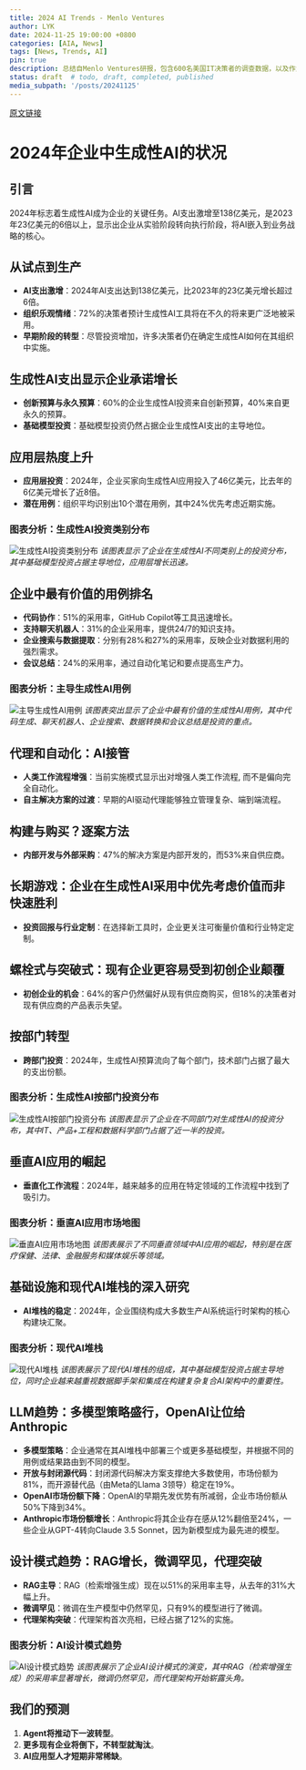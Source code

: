 ```yaml
---
title: 2024 AI Trends - Menlo Ventures
author: LYK
date: 2024-11-25 19:00:00 +0800
categories: [AIA, News]
tags: [News, Trends, AI]
pin: true
description: 总结自Menlo Ventures研报，包含600名美国IT决策者的调查数据，以及作为该领域活跃投资者的视角和见解。
status: draft  # todo, draft, completed, published
media_subpath: '/posts/20241125'
---
```


[原文链接](https://menlovc.com/2024-the-state-of-generative-ai-in-the-enterprise)

# 2024年企业中生成性AI的状况

## 引言

2024年标志着生成性AI成为企业的关键任务。AI支出激增至138亿美元，是2023年23亿美元的6倍以上，显示出企业从实验阶段转向执行阶段，将AI嵌入到业务战略的核心。

## 从试点到生产

- **AI支出激增**：2024年AI支出达到138亿美元，比2023年的23亿美元增长超过6倍。
- **组织乐观情绪**：72%的决策者预计生成性AI工具将在不久的将来更广泛地被采用。
- **早期阶段的转型**：尽管投资增加，许多决策者仍在确定生成性AI如何在其组织中实施。

## 生成性AI支出显示企业承诺增长

- **创新预算与永久预算**：60%的企业生成性AI投资来自创新预算，40%来自更永久的预算。
- **基础模型投资**：基础模型投资仍然占据企业生成性AI支出的主导地位。

## 应用层热度上升

- **应用层投资**：2024年，企业买家向生成性AI应用投入了46亿美元，比去年的6亿美元增长了近8倍。
- **潜在用例**：组织平均识别出10个潜在用例，其中24%优先考虑近期实施。

### 图表分析：生成性AI投资类别分布
![生成性AI投资类别分布](https://menlovc.com/wp-content/uploads/2024/04/menlo_ventures-genai_spend_by_category-scaled.webp)
*该图表显示了企业在生成性AI不同类别上的投资分布，其中基础模型投资占据主导地位，应用层增长迅速。*

## 企业中最有价值的用例排名

- **代码协作**：51%的采用率，GitHub Copilot等工具迅速增长。
- **支持聊天机器人**：31%的企业采用率，提供24/7的知识支持。
- **企业搜索与数据提取**：分别有28%和27%的采用率，反映企业对数据利用的强烈需求。
- **会议总结**：24%的采用率，通过自动化笔记和要点提高生产力。

### 图表分析：主导生成性AI用例
![主导生成性AI用例](https://menlovc.com/wp-content/uploads/2024/11/menlo_ventures-dominant_genai_use_cases-scaled.webp)
*该图表突出显示了企业中最有价值的生成性AI用例，其中代码生成、聊天机器人、企业搜索、数据转换和会议总结是投资的重点。*

## 代理和自动化：AI接管

- **人类工作流程增强**：当前实施模式显示出对增强人类工作流程, 而不是偏向完全自动化。
- **自主解决方案的过渡**：早期的AI驱动代理能够独立管理复杂、端到端流程。

## 构建与购买？逐案方法

- **内部开发与外部采购**：47%的解决方案是内部开发的，而53%来自供应商。

## 长期游戏：企业在生成性AI采用中优先考虑价值而非快速胜利

- **投资回报与行业定制**：在选择新工具时，企业更关注可衡量价值和行业特定定制。

## 螺栓式与突破式：现有企业更容易受到初创企业颠覆

- **初创企业的机会**：64%的客户仍然偏好从现有供应商购买，但18%的决策者对现有供应商的产品表示失望。

## 按部门转型

- **跨部门投资**：2024年，生成性AI预算流向了每个部门，技术部门占据了最大的支出份额。

### 图表分析：生成性AI按部门投资分布
![生成性AI按部门投资分布](https://menlovc.com/wp-content/uploads/2024/04/menlo_ventures-genai_spend_by_department-112024-scaled.webp)
*该图表显示了企业在不同部门对生成性AI的投资分布，其中IT、产品+工程和数据科学部门占据了近一半的投资。*

## 垂直AI应用的崛起

- **垂直化工作流程**：2024年，越来越多的应用在特定领域的工作流程中找到了吸引力。

### 图表分析：垂直AI应用市场地图
![垂直AI应用市场地图](https://menlovc.com/wp-content/uploads/2024/04/menlo_ventures-generative_ai_vertical_app_market_map-scaled.webp)
*该图表展示了不同垂直领域中AI应用的崛起，特别是在医疗保健、法律、金融服务和媒体娱乐等领域。*

## 基础设施和现代AI堆栈的深入研究

- **AI堆栈的稳定**：2024年，企业围绕构成大多数生产AI系统运行时架构的核心构建块汇聚。

### 图表分析：现代AI堆栈
![现代AI堆栈](https://menlovc.com/wp-content/uploads/2024/04/menlo_ventures-modern_ai_stack-112024-scaled.webp)
*该图表展示了现代AI堆栈的组成，其中基础模型投资占据主导地位，同时企业越来越重视数据脚手架和集成在构建复杂复合AI架构中的重要性。*

## LLM趋势：多模型策略盛行，OpenAI让位给Anthropic

- **多模型策略**：企业通常在其AI堆栈中部署三个或更多基础模型，并根据不同的用例或结果路由到不同的模型。
- **开放与封闭源代码**：封闭源代码解决方案支撑绝大多数使用，市场份额为81%，而开源替代品（由Meta的Llama 3领导）稳定在19%。
- **OpenAI市场份额下降**：OpenAI的早期先发优势有所减弱，企业市场份额从50%下降到34%。
- **Anthropic市场份额增长**：Anthropic将其企业存在感从12%翻倍至24%，一些企业从GPT-4转向Claude 3.5 Sonnet，因为新模型成为最先进的模型。

## 设计模式趋势：RAG增长，微调罕见，代理突破

- **RAG主导**：RAG（检索增强生成）现在以51%的采用率主导，从去年的31%大幅上升。
- **微调罕见**：微调在生产模型中仍然罕见，只有9%的模型进行了微调。
- **代理架构突破**：代理架构首次亮相，已经占据了12%的实施。

### 图表分析：AI设计模式趋势
![AI设计模式趋势](https://menlovc.com/wp-content/uploads/2024/11/menlo_ventures-primary_genai_architectural_approach-scaled.webp)
*该图表展示了企业AI设计模式的演变，其中RAG（检索增强生成）的采用率显著增长，微调仍然罕见，而代理架构开始崭露头角。*

## 我们的预测

1. **Agent将推动下一波转型**。
2. **更多现有企业将倒下，不转型就淘汰**。
3. **AI应用型人才短期非常稀缺**。
